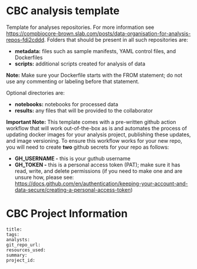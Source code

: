 # CBC analysis template

Template for analyses repositories. For more information see https://compbiocore-brown.slab.com/posts/data-organisation-for-analysis-repos-fdi2cddd. Folders that should be present in all such repositories are:

 * **metadata:** files such as sample manifests, YAML control files, and Dockerfiles 
 * **scripts:** additional scripts created for analysis of data

**Note:** Make sure your Dockerfile starts with the FROM statement; do not use any commenting or labeling before that statement. 

Optional directories are:

 * **notebooks:** notebooks for processed data
 * **results:** any files that will be provided to the collaborator

**Important Note:** This template comes with a pre-written github action workflow that will work out-of-the-box as is and automates the process of updating docker images for your analysis project, publishing these updates, and image versioning. To ensure this workflow works for your new repo, you will need to create **two** github secrets for your repo as follows:

* **GH_USERNAME -** this is your guthub username
* **GH_TOKEN -** this is a personal access token (PAT); make sure it has read, write, and delete permissions (if you need to make one and are unsure how, please see:  https://docs.github.com/en/authentication/keeping-your-account-and-data-secure/creating-a-personal-access-token) 

# CBC Project Information

```
title:
tags:
analysts:
git_repo_url:
resources_used:
summary:
project_id:
```

